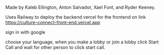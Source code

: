 Made by Kaleb Ellington, Anton Salvador, Xael Font, and Ryder Keeney. 

Uses Railway to deploy the backend
vercel for the frontend on link https://culture-connect-front-end.vercel.app

sign in with google

choose your language, when you make a lobby or join a lobby click Start Call and wait for other person to click start call.